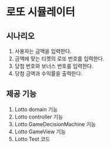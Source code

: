 
# 로또 시뮬레이터

## 시나리오
1. 사용자는 금액을 입력한다.
2. 금액에 맞는 티켓의 로또 번호를 입력한다.
3. 당첨 번호와 보너스 번호를 입력한다.
4. 당첨 금액과 수익률을 출력한다.

## 제공 기능
1. Lotto domain 기능
2. Lotto controller 기능
3. Lotto GameDecisionMachine 기능
4. Lotto GameView 기능
5. Lotto Test 코드 


